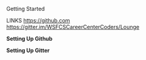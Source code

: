 Getting Started

LINKS 
https://github.com
https://gitter.im/WSFCSCareerCenterCoders/Lounge



**Setting Up Github**

**Setting Up Gitter**

